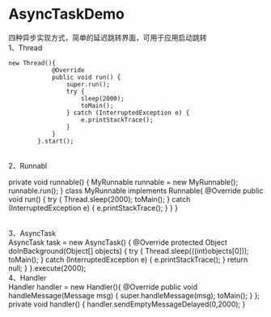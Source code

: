 # AsyncTaskDemo
四种异步实现方式，简单的延迟跳转界面，可用于应用启动跳转<br>
1、Thread</br>
``` Android
new Thread(){
            @Override
            public void run() {
                super.run();
                try {
                    sleep(2000);
                    toMain();
                } catch (InterruptedException e) {
                    e.printStackTrace();
                }
            }
        }.start();
```
</br>
2、Runnabl</br>

private void runnable() {
        MyRunnable runnable = new MyRunnable();
        runnable.run();
}
class  MyRunnable implements Runnable{
         @Override
         public void run() {
             try {
                 Thread.sleep(2000);
                 toMain();
             } catch (InterruptedException e) {
                 e.printStackTrace();
             }
         }
}



</br>
3、AsyncTask</br>
AsyncTask task = new AsyncTask() {
            @Override
            protected Object doInBackground(Object[] objects) {
                try {
                    Thread.sleep(((int)objects[0]));
                    toMain();
                } catch (InterruptedException e) {
                    e.printStackTrace();
                }
                return null;
            }
}.execute(2000);
   </br>
4、Handler</br>
Handler handler = new Handler(){
        @Override
        public void handleMessage(Message msg) {
            super.handleMessage(msg);
            toMain();
        }
};
private void handler() {
        handler.sendEmptyMessageDelayed(0,2000);
}
    
 ```
